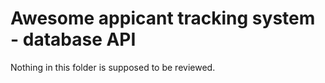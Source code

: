 # Awesome appicant tracking system - database API

Nothing in this folder is supposed to be reviewed.
